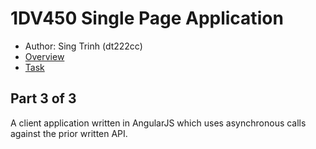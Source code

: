 # 1DV450 Single Page Application
- Author: Sing Trinh (dt222cc)
- [Overview](https://coursepress.lnu.se/kurs/webbramverk/tjansten-toerh/)
- [Task](https://coursepress.lnu.se/kurs/webbramverk/spa-front-end/)

## Part 3 of 3
A client application written in AngularJS which uses asynchronous calls against the prior written API.